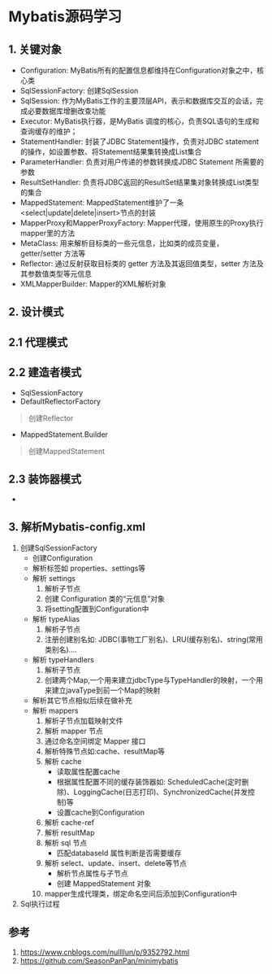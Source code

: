 # Mybatis源码学习
## 1. 关键对象
* Configuration: MyBatis所有的配置信息都维持在Configuration对象之中，核心类
* SqlSessionFactory: 创建SqlSession
* SqlSession: 作为MyBatis工作的主要顶层API，表示和数据库交互的会话，完成必要数据库增删改查功能
* Executor: MyBatis执行器，是MyBatis 调度的核心，负责SQL语句的生成和查询缓存的维护；
* StatementHandler: 封装了JDBC Statement操作，负责对JDBC statement 的操作，如设置参数、将Statement结果集转换成List集合
* ParameterHandler: 负责对用户传递的参数转换成JDBC Statement 所需要的参数
* ResultSetHandler: 负责将JDBC返回的ResultSet结果集对象转换成List类型的集合
* MappedStatement: MappedStatement维护了一条<select|update|delete|insert>节点的封装
* MapperProxy和MapperProxyFactory: Mapper代理，使用原生的Proxy执行mapper里的方法
* MetaClass: 用来解析目标类的一些元信息，比如类的成员变量，getter/setter 方法等
* Reflector: 通过反射获取目标类的 getter 方法及其返回值类型，setter 方法及其参数值类型等元信息
* XMLMapperBuilder: Mapper的XML解析对象
## 2. 设计模式
## 2.1 代理模式

## 2.2 建造者模式
* SqlSessionFactory
* DefaultReflectorFactory
> 创建Reflector
* MappedStatement.Builder
> 创建MappedStatement
## 2.3 装饰器模式
* 
## 3. 解析Mybatis-config.xml

1. 创建SqlSessionFactory
    * 创建Configuration 
    * 解析标签如 properties、settings等
    * 解析 settings
        1. 解析子节点
        2. 创建 Configuration 类的“元信息”对象
        3. 将setting配置到Configuration中
    * 解析 typeAlias
        1. 解析子节点
        2. 注册创建别名如: JDBC(事物工厂别名)、LRU(缓存别名)、string(常用类别名)....
    * 解析 typeHandlers
        1. 解析子节点
        2. 创建两个Map,一个用来建立jdbcType与TypeHandler的映射，一个用来建立javaType到前一个Map的映射 
    * 解析其它节点相似后续在做补充
    * 解析 mappers
        1. 解析子节点加载映射文件
        2. 解析 mapper 节点
        3. 通过命名空间绑定 Mapper 接口
        4. 解析特殊节点如:cache、resultMap等
        5. 解析 cache
            * 读取属性配置cache
            * 根据属性配置不同的缓存装饰器如: ScheduledCache(定时删除)、LoggingCache(日志打印)、SynchronizedCache(并发控制)等
            * 设置cache到Configuration
        6. 解析 cache-ref
        7. 解析 resultMap
        8. 解析 sql 节点
            * 匹配databaseId 属性判断是否需要缓存
        9. 解析 select、update、insert、delete等节点
            * 解析节点属性与子节点
            * 创建 MappedStatement 对象
        10. mapper生成代理类，绑定命名空间后添加到Configuration中
2. Sql执行过程

## 参考
1. https://www.cnblogs.com/nullllun/p/9352792.html
2. https://github.com/SeasonPanPan/minimybatis